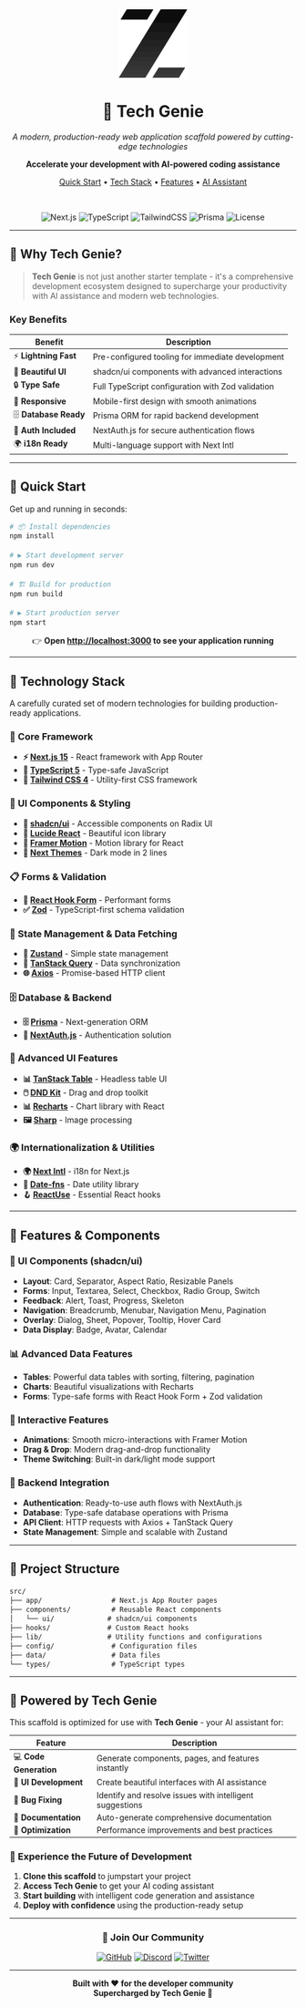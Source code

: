 <!-- Improved README.md with modern UI/UX -->
<div align="center">
  <img src="public/logo.svg" alt="Tech Genie Logo" width="120" height="120">
  
  <h1>🚀 Tech Genie</h1>
  
  <p align="center">
    <em>A modern, production-ready web application scaffold powered by cutting-edge technologies</em>
  </p>
  
  <p align="center">
    <strong>Accelerate your development with AI-powered coding assistance</strong>
  </p>
  
  <p align="center">
    <a href="#-quick-start">Quick Start</a> •
    <a href="#-technology-stack">Tech Stack</a> •
    <a href="#-features">Features</a> •
    <a href="#-powered-by-tech-genie">AI Assistant</a>
  </p>
  
  <br/>
</div>

<div align="center">
  
![Next.js](https://img.shields.io/badge/Next.js-15-black?style=for-the-badge&logo=next.js)
![TypeScript](https://img.shields.io/badge/TypeScript-5-blue?style=for-the-badge&logo=typescript)
![TailwindCSS](https://img.shields.io/badge/TailwindCSS-4-38B2AC?style=for-the-badge&logo=tailwind-css)
![Prisma](https://img.shields.io/badge/Prisma-Black?style=for-the-badge&logo=prisma)
![License](https://img.shields.io/badge/License-MIT-green?style=for-the-badge)
  
</div>

---

## 🌟 Why Tech Genie?

> **Tech Genie** is not just another starter template - it's a comprehensive development ecosystem designed to supercharge your productivity with AI assistance and modern web technologies.

### Key Benefits

| Benefit | Description |
|--------|-------------|
| ⚡ **Lightning Fast** | Pre-configured tooling for immediate development |
| 🎨 **Beautiful UI** | shadcn/ui components with advanced interactions |
| 🔒 **Type Safe** | Full TypeScript configuration with Zod validation |
| 📱 **Responsive** | Mobile-first design with smooth animations |
| 🗄️ **Database Ready** | Prisma ORM for rapid backend development |
| 🔐 **Auth Included** | NextAuth.js for secure authentication flows |
| 🌍 **i18n Ready** | Multi-language support with Next Intl |

---

## 🚀 Quick Start

Get up and running in seconds:

```bash
# 📦 Install dependencies
npm install

# ▶️ Start development server
npm run dev

# 🏗️ Build for production
npm run build

# ▶️ Start production server
npm start
```

<div align="center">
  
👉 **Open [http://localhost:3000](http://localhost:3000) to see your application running**

</div>

---

## 🧰 Technology Stack

A carefully curated set of modern technologies for building production-ready applications.

### 🎯 Core Framework
- **⚡ [Next.js 15](https://nextjs.org/)** - React framework with App Router
- **📘 [TypeScript 5](https://www.typescriptlang.org/)** - Type-safe JavaScript
- **🎨 [Tailwind CSS 4](https://tailwindcss.com/)** - Utility-first CSS framework

### 🧩 UI Components & Styling
- **🧩 [shadcn/ui](https://ui.shadcn.com/)** - Accessible components on Radix UI
- **🎯 [Lucide React](https://lucide.dev/)** - Beautiful icon library
- **🌈 [Framer Motion](https://www.framer.com/motion/)** - Motion library for React
- **🎨 [Next Themes](https://github.com/pacocoursey/next-themes)** - Dark mode in 2 lines

### 📋 Forms & Validation
- **🎣 [React Hook Form](https://react-hook-form.com/)** - Performant forms
- **✅ [Zod](https://zod.dev/)** - TypeScript-first schema validation

### 🔄 State Management & Data Fetching
- **🐻 [Zustand](https://zustand-demo.pmnd.rs/)** - Simple state management
- **🔄 [TanStack Query](https://tanstack.com/query)** - Data synchronization
- **🌐 [Axios](https://axios-http.com/)** - Promise-based HTTP client

### 🗄️ Database & Backend
- **🗄️ [Prisma](https://www.prisma.io/)** - Next-generation ORM
- **🔐 [NextAuth.js](https://next-auth.js.org/)** - Authentication solution

### 🎨 Advanced UI Features
- **📊 [TanStack Table](https://tanstack.com/table/)** - Headless table UI
- **🖱️ [DND Kit](https://dndkit.com/)** - Drag and drop toolkit
- **📊 [Recharts](https://recharts.org/)** - Chart library with React
- **🖼️ [Sharp](https://sharp.pixelplumbing.com/)** - Image processing

### 🌍 Internationalization & Utilities
- **🌍 [Next Intl](https://next-intl-docs.vercel.app/)** - i18n for Next.js
- **📅 [Date-fns](https://date-fns.org/)** - Date utility library
- **🪝 [ReactUse](https://streamich.github.io/react-use/)** - Essential React hooks

---

## 🎨 Features & Components

### 🧩 UI Components (shadcn/ui)
- **Layout**: Card, Separator, Aspect Ratio, Resizable Panels
- **Forms**: Input, Textarea, Select, Checkbox, Radio Group, Switch
- **Feedback**: Alert, Toast, Progress, Skeleton
- **Navigation**: Breadcrumb, Menubar, Navigation Menu, Pagination
- **Overlay**: Dialog, Sheet, Popover, Tooltip, Hover Card
- **Data Display**: Badge, Avatar, Calendar

### 📊 Advanced Data Features
- **Tables**: Powerful data tables with sorting, filtering, pagination
- **Charts**: Beautiful visualizations with Recharts
- **Forms**: Type-safe forms with React Hook Form + Zod validation

### 🎨 Interactive Features
- **Animations**: Smooth micro-interactions with Framer Motion
- **Drag & Drop**: Modern drag-and-drop functionality
- **Theme Switching**: Built-in dark/light mode support

### 🔐 Backend Integration
- **Authentication**: Ready-to-use auth flows with NextAuth.js
- **Database**: Type-safe database operations with Prisma
- **API Client**: HTTP requests with Axios + TanStack Query
- **State Management**: Simple and scalable with Zustand

---

## 📁 Project Structure

```
src/
├── app/                 # Next.js App Router pages
├── components/          # Reusable React components
│   └── ui/             # shadcn/ui components
├── hooks/              # Custom React hooks
├── lib/                # Utility functions and configurations
├── config/              # Configuration files
├── data/                # Data files
└── types/               # TypeScript types
```

---

## 🤖 Powered by Tech Genie

This scaffold is optimized for use with **Tech Genie** - your AI assistant for:

<div align="center">
  
| Feature | Description |
|---------|-------------|
| 💻 **Code Generation** | Generate components, pages, and features instantly |
| 🎨 **UI Development** | Create beautiful interfaces with AI assistance |
| 🔧 **Bug Fixing** | Identify and resolve issues with intelligent suggestions |
| 📝 **Documentation** | Auto-generate comprehensive documentation |
| 🚀 **Optimization** | Performance improvements and best practices |

</div>

### 🚀 Experience the Future of Development

1. **Clone this scaffold** to jumpstart your project
2. **Access Tech Genie** to get your AI coding assistant
3. **Start building** with intelligent code generation and assistance
4. **Deploy with confidence** using the production-ready setup

---

<div align="center">
  
### 🤝 Join Our Community

[![GitHub](https://img.shields.io/badge/GitHub-181717?style=for-the-badge&logo=github)](https://github.com/Xenonesis/stack-genie)
[![Discord](https://img.shields.io/badge/Discord-5865F2?style=for-the-badge&logo=discord)](#)
[![Twitter](https://img.shields.io/badge/Twitter-1DA1F2?style=for-the-badge&logo=twitter)](#)

</div>

<div align="center">
  
---

**Built with ❤️ for the developer community**  
**Supercharged by Tech Genie 🚀**

</div>